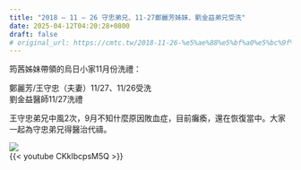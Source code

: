 ```yaml
---
title: "2018 – 11 – 26 守忠弟兄、11-27鄭麗芳姊妹、劉金益弟兄受洗"
date: 2025-04-12T04:20:28+0800
draft: false
# original_url: https://cmtc.tw/2018-11-26-%e5%ae%88%e5%bf%a0%e5%bc%9f%e5%85%84%ef%bc%8c11-27%e9%84%ad%e9%ba%97%e8%8a%b3%e5%a7%8a%e5%a6%b9%e3%80%81%e5%8a%89%e9%87%91%e7%9b%8a%e5%bc%9f%e5%85%84%e5%8f%97%e6%b4%97
---
```




筠茜姊妹帶領的烏日小家11月份洗禮：

鄭麗芳/王守忠（夫妻）11/27、11/26受洗  
劉金益醫師11/27洗禮

王守忠弟兄中風2次，9月不知什麼原因敗血症，目前癱瘓，還在恢復當中。大家一起為守忠弟兄得醫治代禱。

![](/images/王守忠受洗.jpg)
<br>
{{< youtube CKkIbcpsM5Q >}}
